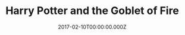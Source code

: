 ---
title: "Harry Potter and the Goblet of Fire"
year: 2005
date: 2017-02-10T00:00:00.000Z
permalink: /almanac/movies/2017-02-10-harry-potter-and-the-goblet-of-fire/index.html
rating: 3
---